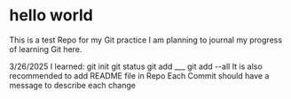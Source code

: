 # hello world

This is a test Repo for my Git practice
I am planning to journal my progress of learning Git here. 

3/26/2025
    I learned:
        git init
        git status
        git add ___
        git add --all 
    It is also recommended to add README file in Repo
    Each Commit should have a message to describe each change